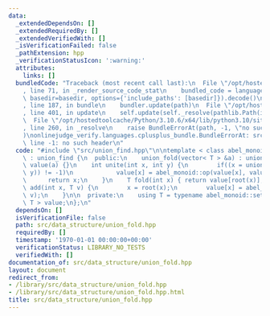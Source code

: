 ```yaml
---
data:
  _extendedDependsOn: []
  _extendedRequiredBy: []
  _extendedVerifiedWith: []
  _isVerificationFailed: false
  _pathExtension: hpp
  _verificationStatusIcon: ':warning:'
  attributes:
    links: []
  bundledCode: "Traceback (most recent call last):\n  File \"/opt/hostedtoolcache/Python/3.10.6/x64/lib/python3.10/site-packages/onlinejudge_verify/documentation/build.py\"\
    , line 71, in _render_source_code_stat\n    bundled_code = language.bundle(stat.path,\
    \ basedir=basedir, options={'include_paths': [basedir]}).decode()\n  File \"/opt/hostedtoolcache/Python/3.10.6/x64/lib/python3.10/site-packages/onlinejudge_verify/languages/cplusplus.py\"\
    , line 187, in bundle\n    bundler.update(path)\n  File \"/opt/hostedtoolcache/Python/3.10.6/x64/lib/python3.10/site-packages/onlinejudge_verify/languages/cplusplus_bundle.py\"\
    , line 401, in update\n    self.update(self._resolve(pathlib.Path(included), included_from=path))\n\
    \  File \"/opt/hostedtoolcache/Python/3.10.6/x64/lib/python3.10/site-packages/onlinejudge_verify/languages/cplusplus_bundle.py\"\
    , line 260, in _resolve\n    raise BundleErrorAt(path, -1, \"no such header\"\
    )\nonlinejudge_verify.languages.cplusplus_bundle.BundleErrorAt: src/union_find.hpp:\
    \ line -1: no such header\n"
  code: "#include \"src/union_find.hpp\"\n\ntemplate < class abel_monoid > class union_fold\
    \ : union_find {\n  public:\n    union_fold(vector< T > &a) : union_find(a.size()),\
    \ value(a) {}\n    int unite(int x, int y) {\n        if((x = union_find::unite(x,\
    \ y)) != -1)\n            value[x] = abel_monoid::op(value[x], value[y]);\n  \
    \      return x;\n    }\n    T fold(int x) { return value[root(x)]; }\n    void\
    \ add(int x, T v) {\n        x = root(x);\n        value[x] = abel_monoid::op(value[x],\
    \ v);\n    }\n\n  private:\n    using T = typename abel_monoid::set;\n    vector<\
    \ T > value;\n};\n"
  dependsOn: []
  isVerificationFile: false
  path: src/data_structure/union_fold.hpp
  requiredBy: []
  timestamp: '1970-01-01 00:00:00+00:00'
  verificationStatus: LIBRARY_NO_TESTS
  verifiedWith: []
documentation_of: src/data_structure/union_fold.hpp
layout: document
redirect_from:
- /library/src/data_structure/union_fold.hpp
- /library/src/data_structure/union_fold.hpp.html
title: src/data_structure/union_fold.hpp
---
```

